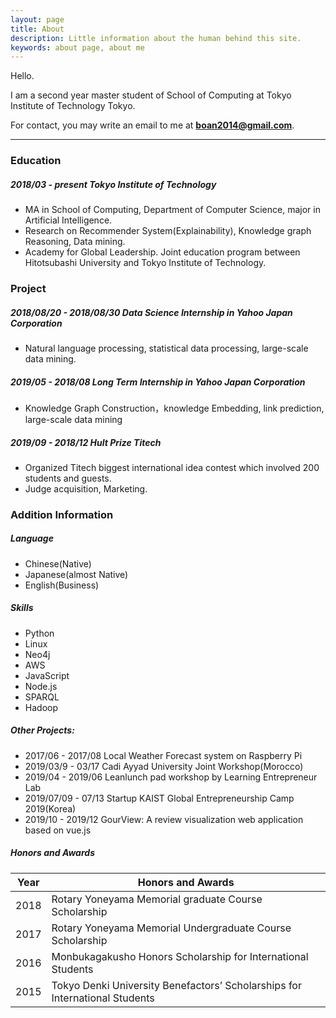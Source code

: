 ```yaml
---
layout: page
title: About
description: Little information about the human behind this site.
keywords: about page, about me
---
```


Hello.

I am a second year master student of School of Computing at Tokyo Institute of Technology Tokyo.

For contact, you may write an email to me at **boan2014@gmail.com**.

---

### **Education**

##### 2018/03 - present **Tokyo Institute of Technology**
- MA in School of Computing, Department of Computer Science,  major in Artificial Intelligence. 
- Research on Recommender System(Explainability), Knowledge graph Reasoning, Data mining.
- Academy for Global Leadership. Joint education program between Hitotsubashi University and Tokyo Institute of Technology.

### **Project**

##### 2018/08/20 - 2018/08/30 **Data Science  Internship in Yahoo Japan Corporation**
- Natural language processing, statistical data processing, large-scale data mining.

##### 2019/05 - 2018/08  **Long Term Internship in Yahoo Japan Corporation**
-  Knowledge Graph Construction，knowledge Embedding, link prediction, large-scale data mining

##### 2019/09 - 2018/12  **Hult Prize Titech**
- Organized Titech biggest international idea contest which involved 200 students and guests.
- Judge acquisition, Marketing.

### Addition Information

##### Language
+ Chinese(Native)
+ Japanese(almost Native)
+ English(Business)

##### Skills 
+ Python
+ Linux
+ Neo4j
+ AWS
+ JavaScript
+ Node.js
+ SPARQL
+ Hadoop

##### Other Projects:
- 2017/06 - 2017/08 Local Weather Forecast system on Raspberry Pi
- 2019/03/9 - 03/17   Cadi Ayyad  University Joint Workshop(Morocco) 
- 2019/04 - 2019/06  Leanlunch pad workshop by Learning Entrepreneur Lab 
- 2019/07/09 - 07/13 Startup KAIST Global Entrepreneurship Camp 2019(Korea)
- 2019/10 - 2019/12 GourView: A review visualization web application based on vue.js


##### Honors and Awards

Year | Honors and Awards
-----|-------
2018 | Rotary Yoneyama Memorial graduate Course Scholarship
2017 | Rotary Yoneyama Memorial Undergraduate Course Scholarship
2016 | Monbukagakusho Honors Scholarship for International Students
2015 | Tokyo Denki University Benefactors’ Scholarships for International Students

